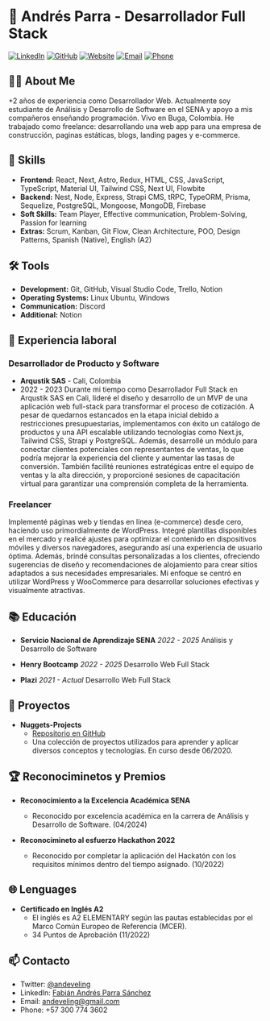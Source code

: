 # 👋 Andrés Parra - Desarrollador Full Stack 

[![LinkedIn](https://img.shields.io/badge/LinkedIn-Andr%C3%A9s_Parra-blue)](https://www.linkedin.com/in/andrespsanchez/)
[![GitHub](https://img.shields.io/badge/GitHub-Andeveling-green)](https://github.com/andeveling)
[![Website](https://img.shields.io/badge/Website-andeveling.vercel.app-orange)](https://andeveling.vercel.app)
[![Email](https://img.shields.io/badge/Email-andeveling%40gmail.com-red)](mailto:andeveling@gmail.com)
[![Phone](https://img.shields.io/badge/Phone-%2B57%20300%20774%203602-lightgrey)](tel:+573007743602)

## 👨‍💻 About Me

+2 años de experiencia como Desarrollador Web. Actualmente soy estudiante de Análisis y Desarrollo de Software en el SENA y apoyo a mis compañeros enseñando programación. Vivo en Buga, Colombia. He trabajado como freelance: desarrollando una web app para una empresa de construcción, paginas estáticas, blogs, landing pages y e-commerce.


## 💼 Skills

- **Frontend:** React, Next, Astro, Redux, HTML, CSS, JavaScript, TypeScript, Material UI, Tailwind CSS, Next UI, Flowbite
- **Backend:** Nest, Node, Express, Strapi CMS, tRPC, TypeORM, Prisma, Sequelize, PostgreSQL, Mongoose, MongoDB, Firebase
- **Soft Skills:** Team Player, Effective communication, Problem-Solving, Passion for learning
- **Extras:** Scrum, Kanban, Git Flow, Clean Architecture, POO, Design Patterns, Spanish (Native), English (A2)

## 🛠️ Tools

- **Development:** Git, GitHub, Visual Studio Code, Trello, Notion
- **Operating Systems:** Linux Ubuntu, Windows
- **Communication:** Discord
- **Additional:** Notion

## 🚀 Experiencia laboral

### Desarrollador de Producto y Software
- **Arqustik SAS** - Cali, Colombia
- 2022 - 2023
Durante mi tiempo como Desarrollador Full Stack en Arqustik SAS en Cali, lideré el diseño y desarrollo de un MVP de una aplicación web full-stack para transformar el proceso de cotización. A pesar de quedarnos estancados en la etapa inicial debido a restricciones presupuestarias, implementamos con éxito un catálogo de productos y una API escalable utilizando tecnologías como Next.js, Tailwind CSS, Strapi y PostgreSQL. Además, desarrollé un módulo para conectar clientes potenciales con representantes de ventas, lo que podría mejorar la experiencia del cliente y aumentar las tasas de conversión. También facilité reuniones estratégicas entre el equipo de ventas y la alta dirección, y proporcioné sesiones de capacitación virtual para garantizar una comprensión completa de la herramienta.
 

### Freelancer
Implementé páginas web y tiendas en línea (e-commerce) desde cero, haciendo uso primordialmente de WordPress. Integré plantillas disponibles en el mercado y realicé ajustes para optimizar el contenido en dispositivos móviles y diversos navegadores, asegurando así una experiencia de usuario óptima. Además, brindé consultas personalizadas a los clientes, ofreciendo sugerencias de diseño y recomendaciones de alojamiento para crear sitios adaptados a sus necesidades empresariales. Mi enfoque se centró en utilizar WordPress y WooCommerce para desarrollar soluciones efectivas y visualmente atractivas.

## 📚 Educación

- **Servicio Nacional de Aprendizaje SENA**
  *2022 - 2025*
  Análisis y Desarrollo de Software

- **Henry Bootcamp**
  *2022 - 2025*
  Desarrollo Web Full Stack

- **Plazi**
  *2021 - Actual*
  Desarrollo Web Full Stack


## 🌟 Proyectos

- **Nuggets-Projects**
  - [Repositorio en GitHub](https://github.com/andeveling/nuggets-projects)
  - Una colección de proyectos utilizados para aprender y aplicar diversos conceptos y tecnologías. En curso desde 06/2020.

## 🏆 Reconociminetos y Premios

- **Reconocimiento a la Excelencia Académica SENA**
  - Reconocido por excelencia académica en la carrera de Análisis y Desarrollo de Software. (04/2024)
    
- **Reconocimineto al esfuerzo Hackathon 2022**
  - Reconocido por completar la aplicación del Hackatón con los requisitos mínimos dentro del tiempo asignado. (10/2022)
 
    

## 🌐 Lenguages

- **Certificado en Inglés A2**
  - El inglés es A2 ELEMENTARY según las pautas establecidas por el Marco Común Europeo de Referencia (MCER).
  - 34 Puntos de Aprobación (11/2022)

## 📫 Contacto

- Twitter: [@andeveling](https://twitter.com/Andeveling)
- LinkedIn: [Fabián Andrés Parra Sánchez](https://www.linkedin.com/in/fabi%C3%A1n-andr%C3%A9s-parra-s%C3%A1nchez-0a267a18a/)
- Email: [andeveling@gmail.com](mailto:andeveling@gmail.com)
- Phone: +57 300 774 3602

